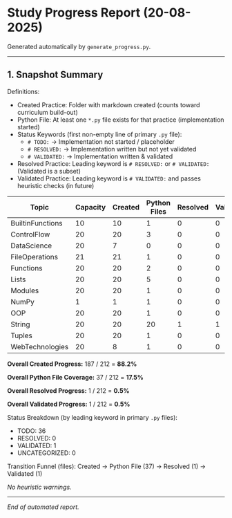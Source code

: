 # Study Progress Report (20-08-2025)

Generated automatically by `generate_progress.py`.

---

## 1. Snapshot Summary

Definitions:

- Created Practice: Folder with markdown created (counts toward curriculum build-out)
- Python File: At least one `*.py` file exists for that practice (implementation started)
- Status Keywords (first non-empty line of primary `.py` file):
    - `# TODO:` → Implementation not started / placeholder
    - `# RESOLVED:` → Implementation written but not yet validated
    - `# VALIDATED:` → Implementation written & validated
- Resolved Practice: Leading keyword is `# RESOLVED:` or `# VALIDATED:` (Validated is a subset)
- Validated Practice: Leading keyword is `# VALIDATED:` and passes heuristic checks (in future)


| Topic | Capacity | Created | Python Files | Resolved | Validated | Remaining | Created % | Python File % | Resolved % | Validated % |
|-------|----------|---------|--------------|----------|-----------|-----------|-----------|---------------|------------|-------------|
| BuiltinFunctions | 10 | 10 | 1 | 0 | 0 | 0 | 100% | 10% | 0% | 0% |
| ControlFlow | 20 | 20 | 3 | 0 | 0 | 0 | 100% | 15% | 0% | 0% |
| DataScience | 20 | 7 | 0 | 0 | 0 | 13 | 35% | 0% | 0% | 0% |
| FileOperations | 21 | 21 | 1 | 0 | 0 | 0 | 100% | 5% | 0% | 0% |
| Functions | 20 | 20 | 2 | 0 | 0 | 0 | 100% | 10% | 0% | 0% |
| Lists | 20 | 20 | 5 | 0 | 0 | 0 | 100% | 25% | 0% | 0% |
| Modules | 20 | 20 | 1 | 0 | 0 | 0 | 100% | 5% | 0% | 0% |
| NumPy | 1 | 1 | 1 | 0 | 0 | 0 | 100% | 100% | 0% | 0% |
| OOP | 20 | 20 | 1 | 0 | 0 | 0 | 100% | 5% | 0% | 0% |
| String | 20 | 20 | 20 | 1 | 1 | 0 | 100% | 100% | 5% | 5% |
| Tuples | 20 | 20 | 1 | 0 | 0 | 0 | 100% | 5% | 0% | 0% |
| WebTechnologies | 20 | 8 | 1 | 0 | 0 | 12 | 40% | 5% | 0% | 0% |

**Overall Created Progress:** 187 / 212 = **88.2%**

**Overall Python File Coverage:** 37 / 212 = **17.5%**

**Overall Resolved Progress:** 1 / 212 = **0.5%**

**Overall Validated Progress:** 1 / 212 = **0.5%**

Status Breakdown (by leading keyword in primary `.py` files):

- TODO: 36
- RESOLVED: 0
- VALIDATED: 1
- UNCATEGORIZED: 0

Transition Funnel (files): Created → Python File (37) → Resolved (1) → Validated (1)


_No heuristic warnings._


---

*End of automated report.*
